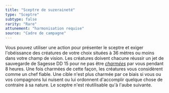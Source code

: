```yaml
---
title: "Sceptre de suzeraineté"
type: "Sceptre"
subtype: false
rarity: "Rare"
attunement: "harmonisation requise"
source: "Cadre de campagne"
---
```

Vous pouvez utiliser une action pour présenter le sceptre et exiger l'obéissance des créatures de votre choix situées à 36 mètres ou moins dans votre champ de vision. Les créatures doivent chacune réussir un jet de sauvegarde de Sagesse DD 15 pour ne pas être [_charmées_](/gerer-la-sante-du-personnage#charmé) par vous pendant 8 heures. Une fois charmées de cette façon, les créatures vous considèrent comme un chef fiable. Une cible n'est plus charmée par ce biais si vous ou vos compagnons lui nuisent ou lui ordonnent d'accomplir quelque chose de contraire à sa nature. Le sceptre n'est réutilisable qu'à l'aube suivante.
